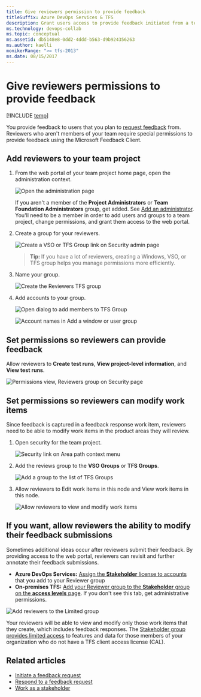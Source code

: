 ```yaml
---
title: Give reviewers permission to provide feedback
titleSuffix: Azure DevOps Services & TFS
description: Grant users access to provide feedback initiated from a team project in Azure DevOps Services & Team Foundation Server
ms.technology: devops-collab
ms.topic: conceptual
ms.assetid: db5148e8-0dd2-4ddd-b563-d9b924356263
ms.author: kaelli
monikerRange: ">= tfs-2013"
ms.date: 08/15/2017
---
```


# Give reviewers permissions to provide feedback

[!INCLUDE [temp](../../includes/version-vsts-tfs-all-versions.md)]

You provide feedback to users that you plan to [request feedback](get-feedback.md) from. Reviewers who aren't members of your team require special permissions to provide feedback using the Microsoft Feedback Client.

## Add reviewers to your team project

1. From the web portal of your team project home page, open the administration context.

   ![Open the administration page](media/ALM_CAL_OpenAdminPage.png)

   If you aren't a member of the **Project Administrators** or **Team Foundation Administrators** group, get added. See [Add an administrator](../../organizations/security/set-project-collection-level-permissions.md). You'll need to be a member in order to add users and groups to a team project, change permissions, and grant them access to the web portal.

2. Create a group for your reviewers.

   ![Create a VSO or TFS Group link on Security admin page ](media/ALM_GP_CreateTFSGroup.png)

   > <b>Tip: </b> If you have a lot of reviewers, creating a Windows, VSO, or TFS group helps you manage permissions more efficiently.

3. Name your group.

   ![Create the Reviewers TFS group ](media/ALM_GP_NameGroup.png)

4. Add accounts to your group.

   ![Open dialog to add members to TFS Group ](media/ALM_GP_AddAccounts.png)

   ![Account names in Add a window or user group](media/ALM_GP_AddUser.png)

## Set permissions so reviewers can provide feedback

Allow reviewers to **Create test runs**, **View project-level information**, and **View test runs**.

![Permissions view, Reviewers group on Security page ](media/ALM_GP_SetPermsProvide.png)

## Set permissions so reviewers can modify work items

Since feedback is captured in a feedback response work item, reviewers need to be able to modify work items in the product areas they will review.

1. Open security for the team project.

   ![Security link on Area path context menu ](media/ALM_GP_SetPermsModify_Open.png)

2. Add the reviews group to the **VSO Groups** or **TFS Groups**.

   ![Add a group to the list of TFS Groups ](media/ALM_GP_SetPermsModify_Add.png)

3. Allow reviewers to Edit work items in this node and View work items in this node.

   ![Allow reviewers to view and modify work items ](media/ALM_GP_SetPermsModify_Edit.png)

## If you want, allow reviewers the ability to modify their feedback submissions

Sometimes additional ideas occur after reviewers submit their feedback. By providing access to the web portal, reviewers can revisit and further annotate their feedback submissions.

- **Azure DevOps Services:** [Assign the **Stakeholder** license to accounts](../../organizations/accounts/add-organization-users.md) that you add to your Reviewer group
- **On-premises TFS:** [Add your Reviewer group to the **Stakeholder** group on the **access levels** page](../../organizations/security/change-access-levels.md). If you don't see this tab, get administrative permissions.

![Add reviewers to the Limited group](media/ALM_GP_ModifyFeedback.png)

Your reviewers will be able to view and modify only those work items that they create, which includes feedback responses. The [Stakeholder group provides limited access](../../organizations/security/get-started-stakeholder.md) to features and data for those members of your organization who do not have a TFS client access license (CAL).

## Related articles

- [Initiate a feedback request](get-feedback.md)
- [Respond to a feedback request](give-feedback.md)
- [Work as a stakeholder](../../organizations/security/get-started-stakeholder.md)
